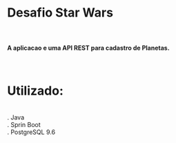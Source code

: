 
<h1>Desafio Star Wars</h1><br>

<h4>A aplicacao e uma API REST para cadastro de Planetas.</h4><br>




<h1>Utilizado:</h1><br>
  . Java<br>
  . Sprin Boot<br> 
  . PostgreSQL 9.6<br>
